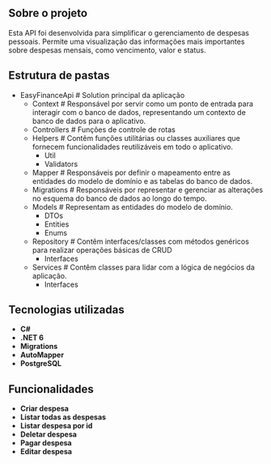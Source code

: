 ## Sobre o projeto
Esta API foi desenvolvida para simplificar o gerenciamento de despesas pessoais. Permite uma visualização das informações mais importantes sobre despesas mensais, como vencimento, valor e status. 

## Estrutura de pastas
- EasyFinanceApi  # Solution principal da aplicação
  - Context       # Responsável por servir como um ponto de entrada para interagir com o banco de dados, representando um contexto de banco de dados para o aplicativo.
  - Controllers   # Funções de controle de rotas
  - Helpers       # Contêm funções utilitárias ou classes auxiliares que fornecem funcionalidades reutilizáveis em todo o aplicativo.
    - Util
    - Validators
  - Mapper        # Responsáveis por definir o mapeamento entre as entidades do modelo de domínio e as tabelas do banco de dados.
  - Migrations    # Responsáveis por representar e gerenciar as alterações no esquema do banco de dados ao longo do tempo.
  - Models        # Representam as entidades do modelo de domínio.
    - DTOs
    - Entities
    - Enums
  - Repository    # Contêm interfaces/classes com métodos genéricos para realizar operações básicas de CRUD
    - Interfaces
  - Services      # Contêm classes para lidar com a lógica de negócios da aplicação.
    - Interfaces

## Tecnologias utilizadas
- **C#**
- **.NET 6**
- **Migrations**
- **AutoMapper**
- **PostgreSQL**

## Funcionalidades
- **Criar despesa**
- **Listar todas as despesas**
- **Listar despesa por id**
- **Deletar despesa**
- **Pagar despesa**
- **Editar despesa**
